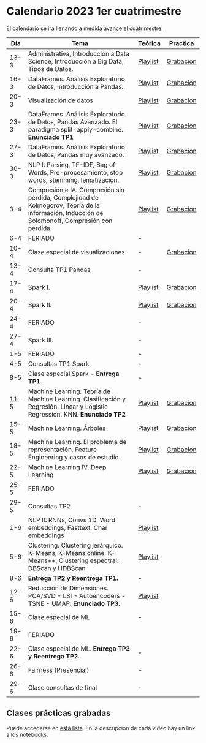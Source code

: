 # Calendario 2023 1er cuatrimestre

El calendario se irá llenando a medida avance el cuatrimestre.

| Día | Tema | Teórica | Practica |
|-----|------|---------|----------|
| 13-3 | Administrativa, Introducción a Data Science, Introducción a Big Data, Tipos de Datos. |[Playlist](https://www.youtube.com/playlist?list=PLeo_qKwGPZYevnuxYBfrvQ32zJJE2--Y4)|[Grabacion](https://www.youtube.com/watch?v=3vdwMOOhItU)
| 16-3 | DataFrames. Análisis Exploratorio de Datos, Introducción a Pandas.                             |[Playlist](https://youtube.com/playlist?list=PLeo_qKwGPZYcRxxR-GNmBcLbujTieWpQQ)| [Grabacion](https://www.youtube.com/watch?v=PfEIaENHkUk)
| 20-3 | Visualización de datos |[Playlist](https://www.youtube.com/playlist?list=PLeo_qKwGPZYf-OzcYqlPIJdU1AHQYb3Ga)| [Grabacion](https://youtu.be/6iQmpU1QO34)
| 23-3 | DataFrames. Análisis Exploratorio de Datos, Pandas Avanzado. El paradigma split-apply-combine. **Enunciado TP1** |[Playlist](https://www.youtube.com/playlist?list=PLeo_qKwGPZYf9d23qU6_t6hl7ufyfclyW)| [Grabacion](https://www.youtube.com/watch?v=dmcNN1KoK5k)
| 27-3  | DataFrames. Análisis Exploratorio de Datos, Pandas muy avanzado.                               |[Playlist](https://www.youtube.com/playlist?list=PLeo_qKwGPZYeu0ToyqSvq4fmUBrmRTkCp)| [Grabacion](https://youtu.be/rCy6CG3kw-A)
| 30-3 | NLP I: Parsing, TF-IDF, Bag of Words, Pre-procesamiento, stop words, stemming, lematización.|[Playlist](https://www.youtube.com/playlist?list=PLeo_qKwGPZYfkL8tu3Mg3_5xb1UYGvjWH)| [Grabacion](https://youtu.be/Xtq0J5tHhpE)
| 3-4 | Compresión e IA: Compresión sin pérdida, Complejidad de Kolmogorov, Teoría de la información, Inducción de Solomonoff, Compresión con pérdida.                                                                                                |[Playlist](https://www.youtube.com/playlist?list=PLeo_qKwGPZYfKGWLlVG8J86OzRgJ8NLcJ)| [Grabacion](https://www.youtube.com/watch?v=CSRXSMgTcBM)
| 6-4 | FERIADO                                                                   |-|
| 10-4 | Clase especial de visualizaciones                                                              | - | [Grabacion](https://www.youtube.com/watch?v=KbiY3SKwZek)
| 13-4 | Consulta TP1 Pandas                                                                                   | - |
| 17-4 | Spark I.                                                                     |[Playlist](https://www.youtube.com/playlist?list=PLeo_qKwGPZYck1nRMGJFeWIN2W5IrxoLO)| [Grabacion](https://www.youtube.com/watch?v=5-8mGM_LfdY)
| 20-4 | Spark II.                                                                   |[Playlist](https://www.youtube.com/playlist?list=PLeo_qKwGPZYeu_JRN8eQgzJUfaXUrhsk2)| [Grabacion](https://www.youtube.com/watch?v=7RZKseBUDbk)
| 24-4 | FERIADO                                                                   |-|
| 27-4 | Spark III.                                                                   |-|
| 1-5 | FERIADO                                                                   |-|
| 4-5 | Consultas TP1 Spark                                                             |-|
| 8-5 | Clase especial Spark - **Entrega TP1**                                      |-|
|  11-5   |   Machine Learning. Teoría de Machine Learning. Clasificación y Regresión. Linear y Logistic Regression. KNN. **Enunciado TP2**  |    [Playlist](https://www.youtube.com/playlist?list=PLeo_qKwGPZYesnp_BG0RejQCfHnlthj-5)     | [Grabacion](https://www.youtube.com/watch?v=SY61b-WKsmc)
|  15-5   |   Machine Learning. Árboles  |    [Playlist](https://www.youtube.com/playlist?list=PLeo_qKwGPZYeJQb-M1nE_cnj43uOKZtf2)     | [Grabacion](https://www.youtube.com/watch?v=METVNpLmtyQ)
|  18-5   |   Machine Learning. El problema de representación. Feature Engineering y casos de estudio  |    [Playlist](https://www.youtube.com/playlist?list=PLeo_qKwGPZYf9JstrrlXBf_SSg66aEJQk)     | [Grabacion](https://www.youtube.com/watch?v=2mU9vDWYHhc) 
|  22-5   |   Machine Learning IV. Deep Learning  |    [Playlist](https://www.youtube.com/playlist?list=PLeo_qKwGPZYeMhP2KGFWFHNDesRCyRB5j)    | [Grabacion](https://www.youtube.com/watch?v=eIHBL6L1QOY)
| 25-5 | FERIADO   
|  29-5   |   Consultas TP2  |    -    |
|  1-6   |   NLP II: RNNs, Convs 1D, Word embeddings, Fasttext, Char embeddings |   [Playlist](https://www.youtube.com/playlist?list=PLeo_qKwGPZYc3ZKiKx5GJVHc1Qwsejgmx)    |
|  5-6   |   Clustering. Clustering jerárquico. K-Means, K-Means online, K-Means++, Clustering espectral. DBScan y HDBScan|   [Playlist](https://www.youtube.com/playlist?list=PLeo_qKwGPZYd6IYbQsMwPSIbDNGsuqByW)     |
|  8-6   |**Entrega TP2 y Reentrega TP1.** | - |
|  12-6   |   Reducción de Dimensiones. PCA/SVD - LSI - Autoencoders - TSNE - UMAP. **Enunciado TP3.** |  [Playlist](https://www.youtube.com/playlist?list=PLeo_qKwGPZYeTvoYdNOR9alvMUMfwq-1Z)    |
|  15-6   |   Clase especial de ML  |   -    |
|  19-6 | FERIADO   
|  22-6   |   Clase especial de ML. **Entrega TP3 y Reentrega TP2.**  |   -    |
|  26-6   |   Fairness (Presencial)  |   -    |
|  29-6   |   Clase consultas de final  |   -    |

## Clases prácticas grabadas

Puede accederse en [está lista](https://www.youtube.com/playlist?list=PLeo_qKwGPZYe6N-fV1KigfJ9f7YYOpphR). En la descripción de cada video hay un link a los notebooks.
